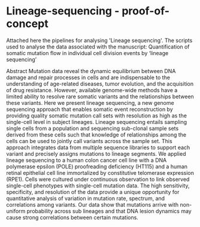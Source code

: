 # Lineage-sequencing - proof-of-concept
Attached here the pipelines for analysing 'Lineage sequencing'. The scripts used to analyse the data associated with the manuscript:
Quantification of somatic mutation flow in individual cell division events 
by ‘lineage sequencing’

Abstract 
Mutation data reveal the dynamic equilibrium between DNA damage and repair processes in cells and are indispensable to the understanding of age-related diseases, tumor evolution, and the acquisition of drug resistance. However, available genome-wide methods have a limited ability to resolve rare somatic variants and the relationships between these variants. Here we present lineage sequencing, a new genome sequencing approach that enables somatic event reconstruction by providing quality somatic mutation call sets with resolution as high as the single-cell level in subject lineages. Lineage sequencing entails sampling single cells from a population and sequencing sub-clonal sample sets derived from these cells such that knowledge of relationships among the cells can be used to jointly call variants across the sample set. This approach integrates data from multiple sequence libraries to support each variant and precisely assigns mutations to lineage segments. We applied lineage sequencing to a human colon cancer cell line with a DNA polymerase epsilon (POLE) proofreading deficiency (HT115) and a human retinal epithelial cell line immortalized by constitutive telomerase expression (RPE1). Cells were cultured under continuous observation to link observed single-cell phenotypes with single-cell mutation data. The high sensitivity, specificity, and resolution of the data provide a unique opportunity for quantitative analysis of variation in mutation rate, spectrum, and correlations among variants. Our data show that mutations arrive with non-uniform probability across sub lineages and that DNA lesion dynamics may cause strong correlations between certain mutations.

